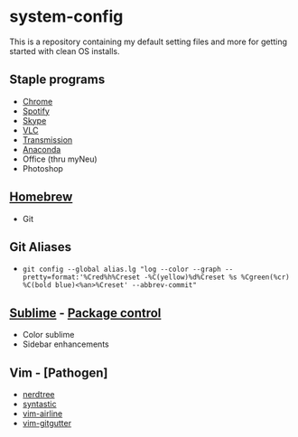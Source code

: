 # system-config
This is a repository containing my default setting files and more for getting started with clean OS installs.

## Staple programs
* [Chrome](https://support.google.com/chrome/answer/95346?co=GENIE.Platform%3DDesktop&hl=en)
* [Spotify](https://www.spotify.com/us/download/other/)
* [Skype](https://www.skype.com/en/download-skype/skype-for-computer/)
* [VLC](http://www.videolan.org/vlc/index.html)
* [Transmission](https://transmissionbt.com/)
* [Anaconda](https://docs.continuum.io/anaconda/install)
* Office (thru myNeu)
* Photoshop

## [Homebrew](https://brew.sh/)
* Git

## Git Aliases
* `git config --global alias.lg "log --color --graph --pretty=format:'%Cred%h%Creset -%C(yellow)%d%Creset %s %Cgreen(%cr) %C(bold blue)<%an>%Creset' --abbrev-commit"`

## [Sublime](https://www.sublimetext.com/3) - [Package control](https://packagecontrol.io/installation)
* Color sublime
* Sidebar enhancements

## Vim - [Pathogen]
* [nerdtree](https://github.com/scrooloose/nerdtree)
* [syntastic](https://github.com/vim-syntastic/syntastic)
* [vim-airline](https://github.com/vim-airline/vim-airline)
* [vim-gitgutter](https://github.com/airblade/vim-gitgutter)
